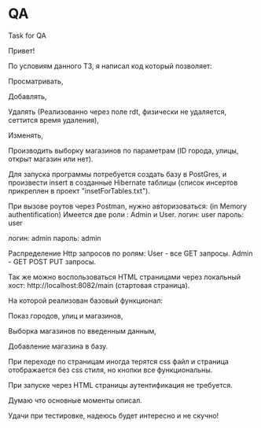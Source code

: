 # QA
Task for QA

Привет!

По условиям данного ТЗ, я написал код который позволяет:

Просматривать,

Добавлять,

Удалять (Реализованно через поле rdt, физически не удаляется, сеттится время удаления),

Изменять,

Производить выборку магазинов по параметрам (ID города, улицы, открыт магазин или нет).

Для запуска программы потребуется создать базу в PostGres, и произвести insert в созданные Hibernate таблицы (список инсертов прикреплен в проект "insetForTables.txt").

При вызове роутов через Postman, нужно авторизоваться: (in Memory authentification) Имеется две роли : Admin и User. логин: user пароль: user

логин: admin пароль: admin

Распределение Http запросов по ролям: User - все GET запросы. Admin - GET POST PUT запросы.

Так же можно воспользоваться HTML страницами через локальный хост: http://localhost:8082/main (стартовая страница).

На которой реализован базовый функционал:

Показ городов, улиц и магазинов,

Выборка магазинов по введенным данным,

Добавление магазина в базу.

При переходе по страницам иногда терятся css файл и страница отображается без css стиля, но кнопки все функциональны.

При запуске через HTML страницы аутентификация не требуется.

Думаю что основные моменты описал.

Удачи при тестировке, надеюсь будет интересно и не скучно!
